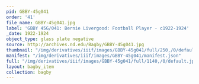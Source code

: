 ```yaml
---
pid: GBBY-45g041
order: '41'
file_name: GBBY-45g041.jpg
label: 'GBBY 45G/041: Bernie Livergood: Football Player - c1922-1924'
_date: 1922-1924
object_type: glass plate negative
source: http://archives.nd.edu/Bagby/GBBY-45g041.jpg
thumbnail: "/img/derivatives/iiif/images/GBBY-45g041/full/250,/0/default.jpg"
manifest: "/img/derivatives/iiif/images/GBBY-45g041/manifest.json"
full: "/img/derivatives/iiif/images/GBBY-45g041/full/1140,/0/default.jpg"
layout: bagby_item
collection: bagby
---
```

